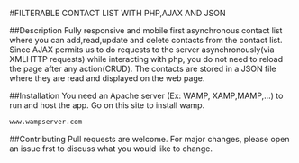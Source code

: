 #FILTERABLE CONTACT LIST WITH PHP,AJAX AND JSON

##Description
Fully responsive and mobile first asynchronous contact list where you can add,read,update and delete contacts from the contact list.
Since AJAX permits us to do requests to the server asynchronously(via XMLHTTP requests) while interacting with php, you do not need to reload the page after any action(CRUD). The contacts are stored in a JSON file where they are read and displayed on the web page.


##Installation
You need an Apache server (Ex: WAMP, XAMP,MAMP,...) to run and host the app.
Go on this site to install wamp.
```bash
www.wampserver.com
```
##Contributing
Pull requests are welcome. For major changes, please open an issue frst to discuss what you would like to change.

